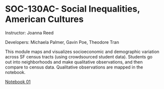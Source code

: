 # SOC-130AC- Social Inequalities, American Cultures
<p>Instructor: Joanna Reed
<p>Developers: Michaela Palmer, Gavin Poe, Theodore Tran

<p> This module maps and visualizes socioeconomic and demographic variation across SF census tracts (using crowdsourced student data). Students go out into neighborhoods and make qualitative observations, and then compare to census data. Qualitative observations are mapped in the notebook.

[Notebook 01](http://datahub.berkeley.edu/user-redirect/interact?account=ds-modules&repo=SOC-130AC&branch=master&path=01-The-Neighborhood.ipynb)
